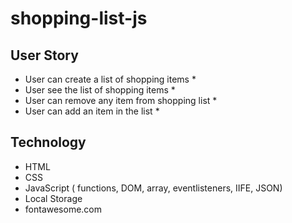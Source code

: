 # shopping-list-js

## User Story

- User can create a list of shopping items \*
- User see the list of shopping items \*
- User can remove any item from shopping list \*
- User can add an item in the list \*

## Technology

- HTML
- CSS
- JavaScript ( functions, DOM, array, eventlisteners, IIFE, JSON)
- Local Storage
- fontawesome.com
